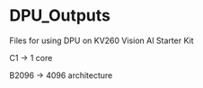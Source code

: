 # DPU_Outputs

Files for using DPU on KV260 Vision AI Starter Kit

C1 -> 1 core

B2096 -> 4096 architecture
